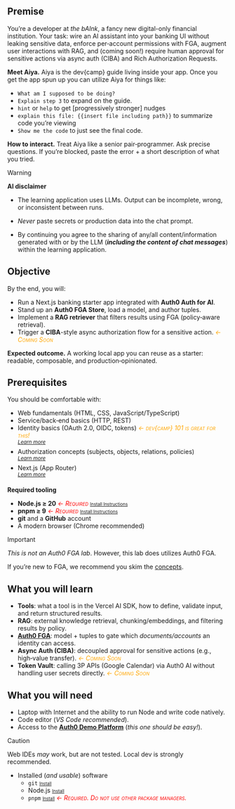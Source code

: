 ## Premise
You’re a developer at *the bAInk*, a fancy new digital-only financial institution. Your task: wire an AI assistant into your banking UI without leaking sensitive data, enforce per‑account permissions with FGA, augment user interactions with RAG, and (coming soon!) require human approval for sensitive actions via async auth (CIBA) and Rich Authorization Requests.

**Meet Aiya.** Aiya is the dev{camp} guide living inside your app. Once you get the app spun up you can utilize Aiya for things like:

* `What am I supposed to be doing?`
* `Explain step 3` to expand on the guide.
* `hint` or `help` to get [progressively stronger] nudges
* `explain this file: {{insert file including path}}` to summarize code you’re viewing
* `Show me the code` to just see the final code.

**How to interact.** Treat Aiya like a senior pair‑programmer. Ask precise questions. If you’re blocked, paste the error + a short description of what you tried.


> [!WARNING]
> **AI disclaimer**
>
> - The learning application uses LLMs. Output can be incomplete, wrong, or inconsistent between runs.
>
> - *Never* paste secrets or production data into the chat prompt.
>
> - By continuing you agree to the sharing of any/all content/information generated with or by the LLM (***including the content of chat messages***) within the learning application.

## Objective

By the end, you will:

- Run a Next.js banking starter app integrated with **Auth0 Auth for AI**.
- Stand up an **Auth0 FGA Store**, load a model, and author tuples.
- Implement a **RAG retriever** that filters results using FGA (policy‑aware retrieval).
- Trigger a **CIBA**-style async authorization flow for a sensitive action. *<span style='color: orange; font-variant: small-caps'>← Coming Soon</span>*

**Expected outcome.** A working local app you can reuse as a starter: readable, composable, and production‑opinionated.

## Prerequisites

You should be comfortable with:

- Web fundamentals (HTML, CSS, JavaScript/TypeScript)
- Service/back‑end basics (HTTP, REST)
- Identity basics (OAuth 2.0, OIDC, tokens) *<span style='color: orange; font-variant: small-caps'>← dev{camp} 101 is great for this!</span>*
  <br><sup>[_Learn more_](https://auth0.com/docs/get-started/identity-fundamentals/introduction-to-auth0)</sup>
- Authorization concepts (subjects, objects, relations, policies)
  <br><sup>[_Learn more_](https://openfga.dev/docs/authorization-concepts)</sup>
- Next.js (App Router)
  <br><sup>[_Learn more_](https://nextjs.org/docs)</sup>

**Required tooling**

* **Node.js ≥ 20** *<span style='color: red; font-variant: small-caps'>← Required</span>* <span style='font-size: 10px; font-variant: small=caps'>[Install Instructions](https://nodejs.org/en/download/)</span>
* **pnpm ≥ 9** *<span style='color: red; font-variant: small-caps'>← Required</span>* <span style='font-size: 10px; font-variant: small=caps'>[Install Instructions](https://pnpm.io/installation)</span>
* **git** and a **GitHub** account
* A modern browser (Chrome recommended)

> [!IMPORTANT]
>
> *This is not an Auth0 FGA lab*. However, this lab does utilizes Auth0 FGA.
>
> If you’re new to FGA, we recommend you skim the [concepts](https://docs.fga.dev/fga-concepts).

## What you will learn

- **Tools**: what a tool is in the Vercel AI SDK, how to define, validate input, and return structured results.
- **RAG**: external knowledge retrieval, chunking/embeddings, and filtering results by policy.
- [**Auth0 FGA**](https://auth0.com/fine-grained-authorization): model + tuples to gate which *documents/accounts* an identity can access.
- **Async Auth (CIBA)**: decoupled approval for sensitive actions (e.g., high‑value transfer). *<span style='color: orange; font-variant: small-caps'>← Coming Soon</span>*
- **Token Vault**: calling 3P APIs (Google Calendar) via Auth0 AI without handling user secrets directly. *<span style='color: orange; font-variant: small-caps'>← Coming Soon</span>*

## What you will need

- Laptop with Internet and the ability to run Node and write code natively.
- Code editor (*VS Code recommended*).
- Access to the [**Auth0 Demo Platform**](https://demo.okta.com) (*this one should be easy!*).

> [!CAUTION]
> Web IDEs *may* work, but are not tested. Local dev is strongly recommended.


- Installed (*and usable*) software
  - `git` <span style='font-size: 10px; font-variant: small=caps'>[Install](https://git-scm.com/book/en/v2/Getting-Started-Installing-Git)</span>
  - Node.js <span style='font-size: 10px; font-variant: small=caps'>[Install](https://nodejs.org/en/download/)</span>
  - `pnpm` <span style='font-size: 10px; font-variant: small=caps'>[Install](https://pnpm.io/installation)</span> *<span style='color: red; font-variant: small-caps'>← Required. Do not use other package managers.</span>*